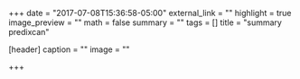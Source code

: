 +++
date = "2017-07-08T15:36:58-05:00"
external_link = ""
highlight = true
image_preview = ""
math = false
summary = ""
tags = []
title = "summary predixcan"

[header]
  caption = ""
  image = ""

+++
